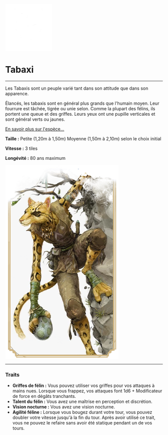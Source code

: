 <div class="icon-container">
  <img src="_media/especes/tabaxi.png" alt="Tabaxi" class="icon-r-title" data-no-zoom />

# Tabaxi <!-- {docsify-ignore} -->

</div>

---

<div class="bloc-pres">
<div class="bloc-texte">
  <div class="texte">
    <p>Les Tabaxis sont un peuple varié tant dans son attitude que dans son apparence.</p>
    <p>Élancés, les tabaxis sont en général plus grands que l'humain moyen. Leur fourrure est tâchée, tigrée ou unie selon. Comme la plupart des félins, ils portent une queue et des griffes. Leurs yeux ont une pupille verticales et sont général verts ou jaunes.</p>
    <a href="/#/cultures/culture-tabaxi.md" target="_blank">En savoir plus sur l'espèce...</a>
    <div class="summary">
      <p><strong>Taille :</strong> Petite (1,20m à 1,50m) Moyenne (1,50m à 2,10m) selon le choix initial</p>
      <p><strong>Vitesse :</strong> 3 tiles</p>
      <p><strong>Longévité :</strong> 80 ans maximum</p>
    </div>
  </div>
  </div>
  <img src="_media/especes/pres-tabaxi.png" alt="Tabaxi" class="img-pres" data-no-zoom />
</div>

---

### Traits <!-- {docsify-ignore} -->

- **Griffes de félin :** Vous pouvez utiliser vos griffes pour vos attaques à mains nues. Lorsque vous frappez, vos attaques font 1d6 + Modificateur de force en dégâts tranchants.
- **Talent du félin :** Vous avez une maîtrise en perception et discrétion.
- **Vision nocturne :** Vous avez une vision nocturne.
- **Agilité féline :** Lorsque vous bougez durant votre tour, vous pouvez doubler votre vitesse jusqu'à la fin du tour. Après avoir utilisé ce trait, vous ne pouvez le refaire sans avoir été statique pendant un de vos tours.